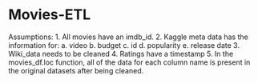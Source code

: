 # Movies-ETL

Assumptions:
    1. All movies have an imdb_id.
    2. Kaggle meta data has the information for:
        a. video
        b. budget
        c. id
        d. popularity
        e. release date
    3. Wiki_data needs to be cleaned
    4. Ratings have a timestamp
    5. In the movies_df.loc function, all of the data for each column name is present in the original datasets after being cleaned.
